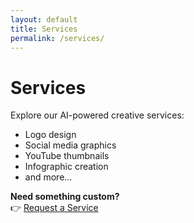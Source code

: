 ```yaml
---
layout: default
title: Services
permalink: /services/
---
```


# Services

Explore our AI-powered creative services:

- Logo design
- Social media graphics
- YouTube thumbnails
- Infographic creation
- and more...

**Need something custom?**  
👉 <a href="{{ site.baseurl }}/request/">Request a Service</a>
